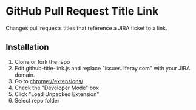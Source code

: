 # GitHub Pull Request Title Link

Changes pull requests titles that reference a JIRA ticket to a link.

## Installation

1. Clone or fork the repo
2. Edit github-title-link.js and replace "issues.liferay.com" with your JIRA domain.
3. Go to [chrome://extensions/](chrome://extensions/)
4. Check the "Developer Mode" box
5. Click "Load Unpacked Extension"
6. Select repo folder

